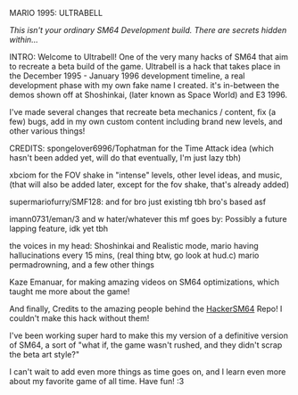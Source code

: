 MARIO 1995: ULTRABELL

*This isn't your ordinary SM64 Development build. There are secrets hidden within...*

INTRO:
Welcome to Ultrabell! One of the very many hacks of SM64 that aim to recreate a beta build of the game.
Ultrabell is a hack that takes place in the December 1995 - January 1996 development timeline, a real development phase with my own fake name I created.
it's in-between the demos shown off at Shoshinkai, (later known as Space World) and E3 1996.

I've made several changes that recreate beta mechanics / content, fix (a few) bugs, add in my own custom content including brand new levels, and other various things!

CREDITS:
spongelover6996/Tophatman for the Time Attack idea (which hasn't been added yet, will do that eventually, I'm just lazy tbh)

xbciom for the FOV shake in "intense" levels, other level ideas, and music, (that will also be added later, except for the fov shake, that's already added)

supermariofurry/SMF128: and for bro just existing tbh bro's based asf

imann0731/eman/3 and w hater/whatever this mf goes by: Possibly a future lapping feature, idk yet tbh

the voices in my head: Shoshinkai and Realistic mode, mario having hallucinations every 15 mins, (real thing btw, go look at hud.c) mario permadrowning, and a few other things

Kaze Emanuar, for making amazing videos on SM64 optimizations, which taught me more about the game!

And finally, Credits to the amazing people behind the [HackerSM64](https://github.com/HackerN64/HackerSM64) Repo! I couldn't make this hack without them!

I've been working super hard to make this my version of a definitive version of SM64, a sort of "what if, the game wasn't rushed, and they didn't scrap the beta art style?"

I can't wait to add even more things as time goes on, and I learn even more about my favorite game of all time.
Have fun! :3